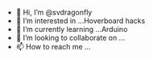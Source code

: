 - 👋 Hi, I’m @svdragonfly
- 👀 I’m interested in ...Hoverboard hacks 
- 🌱 I’m currently learning ...Arduino 
- 💞️ I’m looking to collaborate on ...
- 📫 How to reach me ...

<!---
svdragonfly/svdragonfly is a ✨ special ✨ repository because its `README.md` (this file) appears on your GitHub profile.
You can click the Preview link to take a look at your changes.
--->
